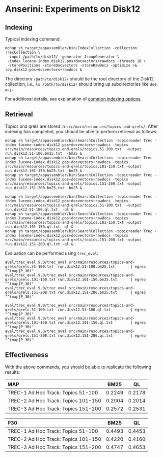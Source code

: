 # Anserini: Experiments on Disk12

## Indexing

Typical indexing command:

```
nohup sh target/appassembler/bin/IndexCollection -collection TrecCollection \
 -input /path/to/disk12/ -generator JsoupGenerator \
 -index lucene-index.disk12.pos+docvectors+rawdocs -threads 16 \
 -storePositions -storeDocvectors -storeRawDocs -optimize >& log.disk12.pos+docvectors+rawdocs &
```

The directory `/path/to/disk12/` should be the root directory of the Disk12 collection, i.e., `ls /path/to/disk12/` should bring up subdirectories like `doe`, `wsj`.

For additional details, see explanation of [common indexing options](common-indexing-options.md).

## Retrieval

Topics and qrels are stored in `src/main/resources/topics-and-qrels/`.
After indexing has completed, you should be able to perform retrieval as follows:

```
nohup sh target/appassembler/bin/SearchCollection -topicreader Trec -index lucene-index.disk12.pos+docvectors+rawdocs -topics src/main/resources/topics-and-qrels/topics.51-100.txt  -output run.disk12.51-100.bm25.txt  -bm25 &
nohup sh target/appassembler/bin/SearchCollection -topicreader Trec -index lucene-index.disk12.pos+docvectors+rawdocs -topics src/main/resources/topics-and-qrels/topics.101-150.txt -output run.disk12.101-150.bm25.txt -bm25 &
nohup sh target/appassembler/bin/SearchCollection -topicreader Trec -index lucene-index.disk12.pos+docvectors+rawdocs -topics src/main/resources/topics-and-qrels/topics.151-200.txt -output run.disk12.151-200.bm25.txt -bm25 &

nohup sh target/appassembler/bin/SearchCollection -topicreader Trec -index lucene-index.disk12.pos+docvectors+rawdocs -topics src/main/resources/topics-and-qrels/topics.51-100.txt  -output run.disk12.51-100.ql.txt  -ql &
nohup sh target/appassembler/bin/SearchCollection -topicreader Trec -index lucene-index.disk12.pos+docvectors+rawdocs -topics src/main/resources/topics-and-qrels/topics.101-150.txt -output run.disk12.101-150.ql.txt -ql &
nohup sh target/appassembler/bin/SearchCollection -topicreader Trec -index lucene-index.disk12.pos+docvectors+rawdocs -topics src/main/resources/topics-and-qrels/topics.151-200.txt -output run.disk12.151-200.ql.txt -ql &
```

Evaluation can be performed using `trec_eval`:

```
eval/trec_eval.9.0/trec_eval src/main/resources/topics-and-qrels/qrels.51-100.txt  run.disk12.51-100.bm25.txt       | egrep "^(map|P_30)"
eval/trec_eval.9.0/trec_eval src/main/resources/topics-and-qrels/qrels.101-150.txt run.disk12.101-150.bm25.txt      | egrep "^(map|P_30)"
eval/trec_eval.9.0/trec_eval src/main/resources/topics-and-qrels/qrels.151-200.txt run.disk12.151-200.bm25.txt      | egrep "^(map|P_30)"

eval/trec_eval.9.0/trec_eval src/main/resources/topics-and-qrels/qrels.51-100.txt  run.disk12.51-100.ql.txt         | egrep "^(map|P_30)"
eval/trec_eval.9.0/trec_eval src/main/resources/topics-and-qrels/qrels.101-150.txt run.disk12.101-150.ql.txt        | egrep "^(map|P_30)"
eval/trec_eval.9.0/trec_eval src/main/resources/topics-and-qrels/qrels.151-200.txt run.disk12.151-200.ql.txt        | egrep "^(map|P_30)"
```

## Effectiveness

With the above commands, you should be able to replicate the following results:

MAP                                   | BM25   | QL     
:-------------------------------------|--------|--------
TREC-1 Ad Hoc Track: Topics 51-100    | 0.2249 | 0.2178
TREC-2 Ad Hoc Track: Topics 101-150   | 0.2004 | 0.2014
TREC-3 Ad Hoc Track: Topics 151-200   | 0.2572 | 0.2531


P30                                   | BM25   | QL     
:-------------------------------------|--------|--------
TREC-1 Ad Hoc Track: Topics 51-100    | 0.4493 | 0.4453
TREC-2 Ad Hoc Track: Topics 101-150   | 0.4220 | 0.4160
TREC-3 Ad Hoc Track: Topics 151-200   | 0.4747 | 0.4653
